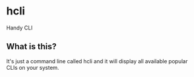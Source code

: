 # hcli
Handy CLI

## What is this?
It's just a command line called hcli and it will display all available popular CLIs on your system.
